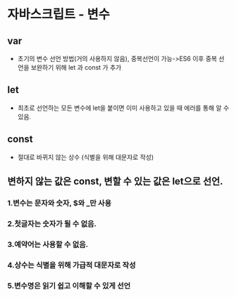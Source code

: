 # 자바스크립트 - 변수

## var
- 초기의 변수 선언 방법(거의 사용하지 않음), 중복선언이 가능->ES6 이후 중복 선언을 보완하기 위해 let 과 const 가 추가

## let 
- 최초로 선언하는 모든 변수에 let을 붙이면 이미 사용하고 있을 때 에러를 통해 알 수 있음. 

## const
-  절대로 바뀌지 않는 상수 (식별을 위해 대문자로 작성)

## 변하지 않는 값은 const, 변할 수 있는 값은 let으로 선언.

### 1.변수는 문자와 숫자, $와 _만 사용
### 2.첫글자는 숫자가 될 수 없음.
### 3.예약어는 사용할 수 없음.
### 4.상수는 식별을 위해 가급적 대문자로 작성
### 5.변수명은 읽기 쉽고 이해할 수 있게 선언